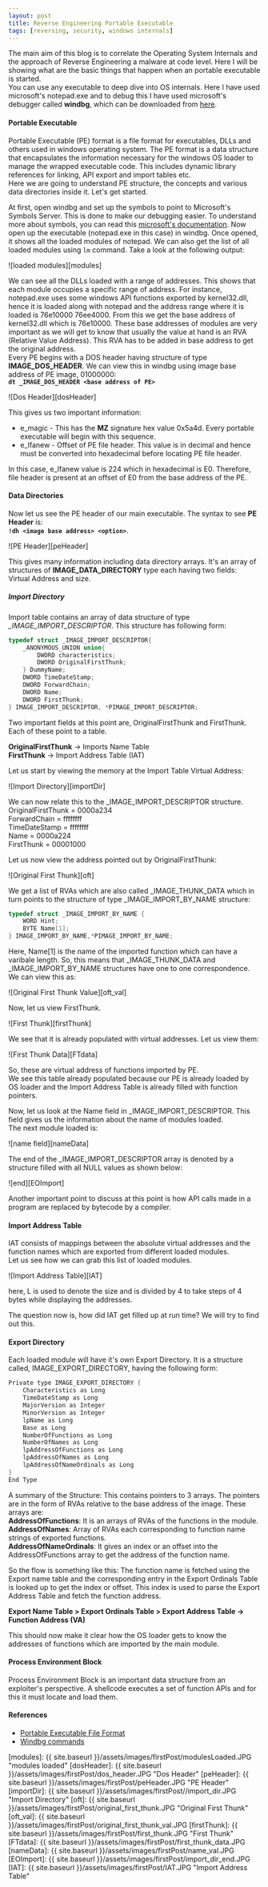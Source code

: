 ```yaml
---
layout: post
title: Reverse Engineering Portable Executable 
tags: [reversing, security, windows internals]
---
```

The main aim of this blog is to correlate the Operating System Internals and the approach of Reverse Engineering a malware at code level. Here I will be showing what are the basic things that happen when an portable executable is started.  
You can use any executable to deep dive into OS internals. Here I have used microsoft's notepad.exe and to debug <!--more-->this I have used microsoft's debugger called **windbg**, which can be downloaded from [here][WindbgDownloadLink].
#### Portable Executable

Portable Executable (PE) format is a file format for executables, DLLs and others used in windows operating system. The PE format is a data structure that encapsulates the information necessary for the windows OS loader to manage the wrapped executable code. This includes dynamic library references for linking, API export and import tables etc.  
Here we are going to understand PE structure, the concepts and various data directories inside it. Let's get started.  

At first, open windbg and set up the symbols to point to Microsoft's Symbols Server. This is done to make our debugging easier. To understand more about symbols, you can read this [microsoft's documentation][symbol]. 
Now open up the executable (notepad.exe in this case) in windbg. Once opened, it shows all the loaded modules of notepad. We can also get the list of all loaded modules using `lm` command. Take a look at the following output:

![loaded modules][modules]

We can see all the DLLs loaded with a range of addresses. This shows that each module occupies a specific range of address. For instance, notepad.exe  uses some windows API functions exported by kernel32.dll, hence it is loaded along with notepad and the address range where it is loaded is 76e10000 76ee4000. From this we get the base address of kernel32.dll which is 76e10000. These base addresses of modules are very important as we will get to know that usually the value at hand is an RVA (Relative Value Address). This RVA has to be added in base address to get the original address.  
Every PE begins with a DOS header having structure of type **IMAGE_DOS_HEADER**. We can view this in windbg using image base address of PE image, 01000000:  
**``` dt _IMAGE_DOS_HEADER <base address of PE> ```** 

![Dos Header][dosHeader]

This gives us two important information:
   * e_magic - This has the __MZ__ signature hex value 0x5a4d. Every portable executable will begin with this sequence.
   * e_lfanew - Offset of PE file header. This value is in decimal and hence must be converted into hexadecimal before locating PE file header.

In this case, e_lfanew value is 224 which in hexadecimal is E0. Therefore, file header is present at an offset of E0 from the base address of the PE.

#### Data Directories
Now let us see the PE header of our main executable. The syntax to see **PE Header** is:  
__`!dh <image base address> <option>`__.   

![PE Header][peHeader]

This gives many information including data directory arrays. It's an array of structures of **IMAGE_DATA_DIRECTORY** type each having two fields:  
Virtual Address and size.

##### Import Directory
Import table contains an array of data structure of type *_IMAGE_IMPORT_DESCRIPTOR*. This structure has following form: 
```cpp
typedef struct _IMAGE_IMPORT_DESCRIPTOR{
    _ANONYMOUS_UNION union{
        DWORD characteristics;
        DWORD OriginalFirstThunk;
    } DummyName;
    DWORD TimeDateStamp;
    DWORD ForwardChain;
    DWORD Name;
    DWORD FirstThunk;
} IMAGE_IMPORT_DESCRIPTOR, *PIMAGE_IMPORT_DESCRIPTOR;
```
Two important fields at this point are, OriginalFirstThunk and FirstThunk. Each of these point to a table.  

**OriginalFirstThunk**  -> Imports Name Table  
**FirstThunk** -> Import Address Table (IAT)

Let us start by viewing the memory at the Import Table Virtual Address:  

![Import Directory][importDir]

We can now relate this to the _IMAGE_IMPORT_DESCRIPTOR structure.  
OriginalFirstThunk = 0000a234  
ForwardChain = ffffffff  
TimeDateStamp = ffffffff  
Name = 0000a224  
FirstThunk = 00001000  

Let us now view the address pointed out by OriginalFirstThunk:  

![Original First Thunk][oft]

We get a list of RVAs which are also called _IMAGE_THUNK_DATA which in turn points to the structure of type _IMAGE_IMPORT_BY_NAME structure:  

```cpp
typedef struct _IMAGE_IMPORT_BY_NAME {
    WORD Hint;
    BYTE Name[1];
} IMAGE_IMPORT_BY_NAME,*PIMAGE_IMPORT_BY_NAME;
```
Here, Name[1] is the name of the imported function which can have a varibale length. So, this means that _IMAGE_THUNK_DATA and _IMAGE_IMPORT_BY_NAME structures have one to one correspondence.  
We can view this as:  

![Original First Thunk Value][oft_val]

Now, let us view FirstThunk.  

![First Thunk][firstThunk]

We see that it is already populated with virtual addresses. Let us view them:  

![First Thunk Data][FTdata]

So, these are virtual address of functions imported by PE.  
We see this table already populated because our PE is already loaded by OS loader and the Import Address Table is already filled with function pointers.  

Now, let us look at the Name field in _IMAGE_IMPORT_DESCRIPTOR. This field gives us the information about the name of modules loaded.  
The next module loaded is:  

![name field][nameData]

The end of the _IMAGE_IMPORT_DESCRIPTOR array is denoted by a structure filled with all NULL values as shown below:  

![end][EOImport]

Another important point to discuss at this point is how API calls made in a program are replaced by bytecode by a compiler.  

#### Import Address Table
IAT consists of mappings between the absolute virtual addresses and the function names which are exported from different loaded modules.  
Let us see how we can grab this list of loaded modules. 

![Import Address Table][IAT]

here, L is used to denote the size and is divided by 4 to take steps of 4 bytes while displaying the addresses.

The question now is, how did IAT get filled up at run time? We will try to find out this.  
#### Export Directory
Each loaded module will have it's own Export Directory. It is a structure called, IMAGE_EXPORT_DIRECTORY, having the following form:
```cpp
Private type IMAGE_EXPORT_DIRECTORY {
    Characteristics as Long
    TimeDateStamp as Long
    MajorVersion as Integer
    MinorVersion as Integer
    lpName as Long
    Base as Long
    NumberOfFunctions as Long
    NumberOfNames as Long
    lpAddressOfFunctions as Long
    lpAddressOfNames as Long
    lpAddressOfNameOrdinals as Long
}
End Type
```
A summary of the Structure: This contains pointers to 3 arrays. The pointers are in the form of RVAs relative to the base address of the image.
These arrays are:  
**AddressOfFunctions**: It is an arrays of RVAs of the functions in the module.  
**AddressOfNames**: Array of RVAs each corresponding to function name strings of exported functions.  
**AddressOfNameOrdinals**: It gives an index or an offset into the AddressOfFunctions array to get the address of the function name.

So the flow is something like this: The function name is fetched using the Export name table and the corresponding entry in the Export Ordinals Table is looked up to get the index or offset. This index is used to parse the Export Address Table and fetch the function address.

**Export Name Table > Export Ordinals Table > Export Address Table -> Function Address (VA)** 

This should now make it clear how the OS loader gets to know the addresses of functions which are imported by the main module.  
#### Process Environment Block
Process Environment Block is an important data structure from an exploiter's perspective. A shellcode executes a set of function APIs and for this it must locate and load them.  

#### References
  * [Portable Executable File Format](https://msdn.microsoft.com/en-IN/library/ms809762.aspx)  
  * [Windbg commands](http://windbg.info/doc/1-common-cmds.html)

[WindbgDownloadLink]: https://docs.microsoft.com/en-us/windows-hardware/drivers/debugger/
[symbol]: https://docs.microsoft.com/en-us/windows-hardware/drivers/debugger/symbols-and-symbol-files
[modules]: {{ site.baseurl }}/assets/images/firstPost/modulesLoaded.JPG "modules loaded"
[dosHeader]: {{ site.baseurl }}/assets/images/firstPost/dos_header.JPG "Dos Header"
[peHeader]: {{ site.baseurl }}/assets/images/firstPost/peHeader.JPG "PE Header"
[importDir]: {{ site.baseurl }}/assets/images/firstPost//import_dir.JPG "Import Directory"
[oft]: {{ site.baseurl }}/assets/images/firstPost/original_first_thunk.JPG "Original First Thunk"
[oft_val]: {{ site.baseurl }}/assets/images/firstPost/original_first_thunk_val.JPG 
[firstThunk]: {{ site.baseurl }}/assets/images/firstPost/first_thunk.JPG "First Thunk"
[FTdata]: {{ site.baseurl }}/assets/images/firstPost/first_thunk_data.JPG
[nameData]: {{ site.baseurl }}/assets/images/firstPost/name_val.JPG
[EOImport]: {{ site.baseurl }}/assets/images/firstPost/import_dir_end.JPG
[IAT]: {{ site.baseurl }}/assets/images/firstPost/IAT.JPG "Import Address Table" 
